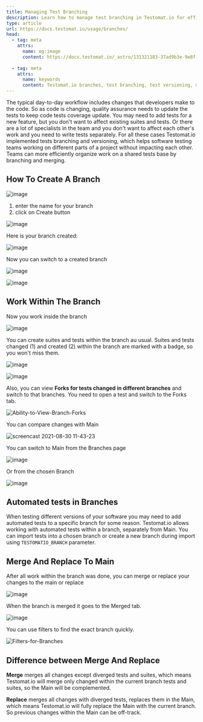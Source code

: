 ```yaml
---
title: Managing Test Branching
description: Learn how to manage test branching in Testomat.io for efficient collaboration. This guide covers creating branches for isolated test modifications, working within branches without affecting the main test suite, handling automated tests in branches, and merging or replacing changes to the main branch. It also explains the difference between merging and replacing branches to maintain version control in testing.
type: article
url: https://docs.testomat.io/usage/branches/
head:
  - tag: meta
    attrs:
      name: og:image
      content: https://docs.testomat.io/_astro/131321183-37ad9b3e-9e8f-43e6-9860-205168095580.DNfdbGhq_1ithLh.webp
      
  - tag: meta
    attrs:
      name: keywords
      content: Testomat.io branches, test branching, test versioning, merge branches, automated tests, test suites, version control, collaborative testing, test management, QA
---
```


The typical day-to-day workflow includes changes that developers make to the code. So as code is changing, quality assurance needs to update the tests to keep code tests coverage update. You may need to add tests for a new feature, but you don't want to affect existing suites and tests. Or there are a lot of specialists in the team and you don't want to affect each other's work and you need to write tests separately. 
For all these cases Testomat.io implemented tests branching and versioning, which helps software testing teams working on different parts of a project without impacting each other. Teams can more efficiently organize work on a shared tests base by branching and merging.

## How To Create A Branch

![image](./images/131292618-54b5a3bf-13ec-4aa2-8120-f40899d9f48c.png)

1. enter the name for your branch
2. click on Create button

![image](./images/131292774-322b171a-421b-447d-90ba-1c805d4bd7e0.png)

Here is your branch created:

![image](./images/131293112-7fcf2b80-27c9-4d48-aeb3-5c468f3e68df.png)

Now you can switch to a created branch

![image](./images/131306785-a428e7ad-83cc-4542-b47e-0551c8d3ab19.png)

![image](./images/131306597-e3c82f06-d352-4faf-9e62-74cdc8c70104.png)

## Work Within The Branch

Now you work inside the branch

![image](./images/131307137-afae47ce-17f5-4bc2-91a9-6dfd691e85d1.png)

You can create suites and tests within the branch au usual. Suites and tests changed (1) and created (2) within the branch are marked with a badge, so you won't miss them.

![image](./images/131308407-7f044c31-4123-4982-9891-049a5db91c1a.png)

![image](./images/131310594-620fd0a8-5e43-426d-91cb-ba70448be39b.png)

Also, you can view **Forks for tests changed in different branches** and switch to that branches. You need to open a test and switch to the Forks tab.

![Ability-to-View-Branch-Forks](./images/131476415-f50aac9a-760c-4ed6-9a67-2c169d855e6f.gif)

You can compare changes with Main 

![screencast 2021-08-30 11-43-23](./images/131313266-66a5c413-8c4e-4e73-a7ad-4afe515082d4.gif)

You can switch to Main from the Branches page

![image](./images/131321183-37ad9b3e-9e8f-43e6-9860-205168095580.png)

Or from the chosen Branch

![image](./images/131321253-ad719a86-c5c9-43e4-97e0-8f2bb864a1e5.png)

## Automated tests in Branches

When testing different versions of your software you may need to add automated tests to a specific branch for some reason. Testomat.io allows working with automated tests within a branch, separately from Main. 
You can import tests into a chosen branch or create a new branch during import using `TESTOMATIO_BRANCH` parameter. 

[//]: # (Learn more [here.]&#40;https://docs.testomat.io/reference/import/#import-into-a-branch-2&#41;)

## Merge And Replace To Main

After all work within the branch was done, you can merge or replace your changes to the main or replace

![image](./images/131388624-1426d010-8f45-4cbd-8eca-2dec71af1432.png)

When the branch is merged it goes to the Merged tab.

![image](./images/131389066-d8ceb313-6fbd-4d00-aa72-d8d5f813f2f4.png)

You can use filters to find the exact branch quickly.

![Filters-for-Branches](./images/131480685-2228f66f-aa9b-4461-8fa0-0ada5b95d312.gif)

## Difference between Merge And Replace

**Merge** merges all changes except diverged tests and suites, which means Testomat.io will merge only changed within the current branch tests and suites, so the Main will be complemented.

**Replace** merges all changes with diverged tests, replaces them in the Main, which means Testomat.io will fully replace the Main with the current branch. So previous changes within the Main can be off-track.
